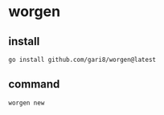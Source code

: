 # worgen

## install
```shell
go install github.com/gari8/worgen@latest
```

## command
```shell
worgen new
```